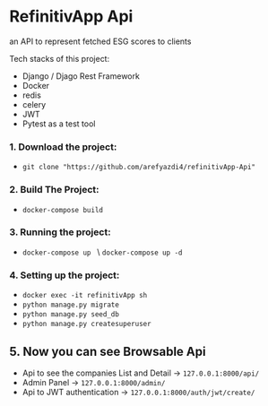 # RefinitivApp Api
an API to represent fetched ESG scores to clients

Tech stacks of this project:
* Django / Djago Rest Framework
* Docker
* redis
* celery 
* JWT
* Pytest as a test tool


### 1.  Download the project:

* `git clone "https://github.com/arefyazdi4/refinitivApp-Api"`


### 2.  Build The Project:

* `docker-compose build`

### 3.  Running the project:

* `docker-compose up ` \ `docker-compose up -d`
      

### 4.  Setting up the project:
* `docker exec -it refinitivApp sh`
* `python manage.py migrate `  
* `python manage.py seed_db   `
* `python manage.py createsuperuser   `


## 5.  Now you can see Browsable Api
* Api to see the companies List and Detail -> `127.0.0.1:8000/api/`
* Admin Panel -> `127.0.0.1:8000/admin/`
* Api to JWT authentication -> `127.0.0.1:8000/auth/jwt/create/`